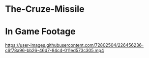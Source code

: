 # The-Cruze-Missile

# In Game Footage

https://user-images.githubusercontent.com/72802504/226456236-c6f78a96-bb26-46d7-84c4-011ed573c305.mp4

